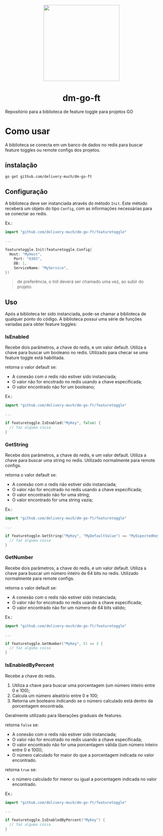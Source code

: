 <p align="center"><img src="assets/dm-got-ft.png" width="250"></p>

<h1 align="center">
  dm-go-ft
</h2>

Repositório para a biblioteca de feature toggle para projetos GO

# Como usar
A biblioteca se conecta em um banco de dados no redis para buscar feature toggles ou remote configs dos projetos.

## instalação
```bash
go get github.com/delivery-much/dm-go-ft
```

## Configuração
A biblioteca deve ser instanciada através do método `Init`.
Este método receberá um objeto do tipo `Config`, com as informações necessárias para se conectar ao redis.

Ex.:
```go
import "github.com/delivery-much/dm-go-ft/featuretoggle"

...

featuretoggle.Init(featuretoggle.Config{
  Host: "MyHost",
	Port: "0303",
	DB: 1,
	ServiceName: "MyService",
})
```

> de preferência, o Init deverá ser chamado uma vez, ao subir do projeto.

## Uso
Após a biblioteca ter sido instanciada, pode-se chamar a biblioteca de qualquer ponto do código.
A biblioteca possui uma série de funções variadas para obter feature toggles:

### IsEnabled
Recebe dois parâmetros, a chave do redis, e um valor default.
Utiliza a chave para buscar um booleano no redis.
Utilizado para checar se uma feature toggle está habilitada.

retorna o valor default se:
- A conexão com o redis não estiver sido instanciada;
- O valor não for encotrado no redis usando a chave especificada;
- O valor encontrado não for um booleano;

Ex.:
```go
import "github.com/delivery-much/dm-go-ft/featuretoggle"

...

if featuretoggle.IsEnabled("MyKey", false) {
  // faz alguma coisa
}
```

### GetString
Recebe dois parâmetros, a chave do redis, e um valor default.
Utiliza a chave para buscar uma string no redis.
Utilizado normalmente para remote configs.

retorna o valor default se:
- A conexão com o redis não estiver sido instanciada;
- O valor não for encotrado no redis usando a chave especificada;
- O valor encontrado não for uma string;
- O valor encontrado for uma string vazia;

Ex.:
```go
import "github.com/delivery-much/dm-go-ft/featuretoggle"

...

if featuretoggle.GetString("MyKey", "MyDefaultValue") == "MyExpectedKey" {
  // faz alguma coisa
}
```

### GetNumber
Recebe dois parâmetros, a chave do redis, e um valor default.
Utiliza a chave para buscar um número inteiro de 64 bits no redis.
Utilizado normalmente para remote configs.

retorna o valor default se:
- A conexão com o redis não estiver sido instanciada;
- O valor não for encotrado no redis usando a chave especificada;
- O valor encontrado não for um número de 64 bits válido;

Ex.:
```go
import "github.com/delivery-much/dm-go-ft/featuretoggle"

...

if featuretoggle.GetNumber("MyKey", 5) <= 3 {
  // faz alguma coisa
}
```

### IsEnabledByPercent
Recebe a chave do redis.
1. Utiliza a chave para buscar uma porcentagem (um número inteiro entre 0 e 100);
2. Calcula um número aleatório entre 0 e 100;
3. Retorna um booleano indicando se o número calculado está dentro da porcentagem encontrada.

Geralmente utilizado para liberações graduais de features.

retorna `false` se:
- A conexão com o redis não estiver sido instanciada;
- O valor não for encotrado no redis usando a chave especificada;
- O valor encontrado não for uma porcentagem válida ((um número inteiro entre 0 e 100));
- O número calculado for maior do que a porcentagem indicada no valor encontrado.

retorna `true` se:
- o número calculado for menor ou igual a porcentagem indicada no valor encontrado.

Ex.:
```go
import "github.com/delivery-much/dm-go-ft/featuretoggle"

...

if featuretoggle.IsEnabledByPercent("MyKey") {
  // faz alguma coisa
}
```
